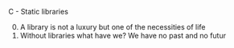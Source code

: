 C - Static libraries

0. A library is not a luxury but one of the necessities of life
1. Without libraries what have we? We have no past and no futur
